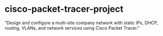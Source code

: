 # cisco-packet-tracer-project
“Design and configure a multi-site company network with static IPs, DHCP, routing, VLANs, and network services using Cisco Packet Tracer.”

